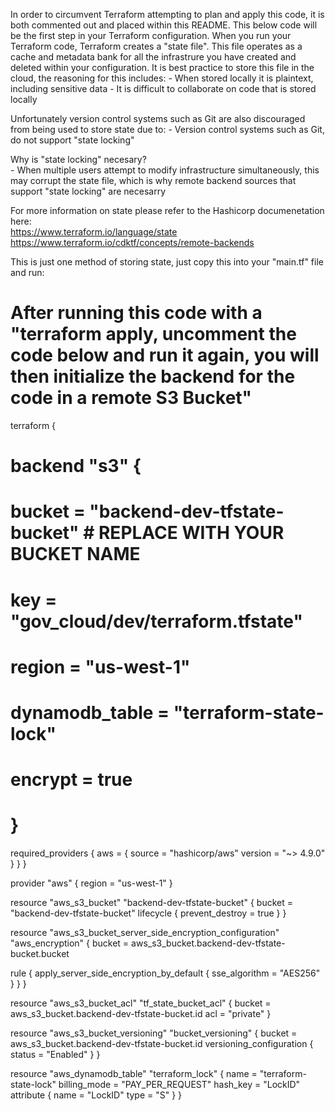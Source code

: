 In order to circumvent Terraform attempting to plan and apply this code, it is both commented out and placed within this README. This below code will be the first step in your Terraform configuration. When you run your Terraform code, Terraform creates a "state file". This file operates as a cache and metadata bank for all the infrastrure you have created and deleted within your configuration. It is best practice to store this file in the cloud, the reasoning for this includes: 
    - When stored locally it is plaintext, including sensitive data
    - It is difficult to collaborate on code that is stored locally 

Unfortunately version control systems such as Git are also discouraged from being used to store state due to: 
    - Version control systems such as Git, do not support "state locking" 

Why is "state locking" necesary?     
    - When multiple users attempt to modify infrastructure simultaneously, this may        corrupt the state file, which is why remote backend sources that support "state locking" are necesarry 
 
 For more information on state please refer to the Hashicorp documenetation here:  
 https://www.terraform.io/language/state
 https://www.terraform.io/cdktf/concepts/remote-backends


 This is just one method of storing state, just copy this into your "main.tf" file and run:

# After running this code with a "terraform apply, uncomment the code below and run it again, you will then initialize the backend for the code in a remote S3 Bucket"

 terraform {
 # backend "s3" {
 #  bucket         = "backend-dev-tfstate-bucket" # REPLACE WITH YOUR BUCKET NAME
 #  key            = "gov_cloud/dev/terraform.tfstate"
 #  region         = "us-west-1"
 #  dynamodb_table = "terraform-state-lock"
 #  encrypt        = true
 # }

  required_providers {
    aws = {
      source  = "hashicorp/aws"
      version = "~> 4.9.0"
    }
  }
}

provider "aws" {
  region = "us-west-1"
}

resource "aws_s3_bucket" "backend-dev-tfstate-bucket" {
  bucket = "backend-dev-tfstate-bucket"
  lifecycle {
    prevent_destroy = true
  }
}

resource "aws_s3_bucket_server_side_encryption_configuration" "aws_encryption" {
  bucket = aws_s3_bucket.backend-dev-tfstate-bucket.bucket

  rule {
    apply_server_side_encryption_by_default {
      sse_algorithm = "AES256"
    }
  }
}

resource "aws_s3_bucket_acl" "tf_state_bucket_acl" {
  bucket = aws_s3_bucket.backend-dev-tfstate-bucket.id
  acl    = "private"
}

resource "aws_s3_bucket_versioning" "bucket_versioning" {
  bucket = aws_s3_bucket.backend-dev-tfstate-bucket.id
  versioning_configuration {
    status = "Enabled"
  }
}

resource "aws_dynamodb_table" "terraform_lock" {
  name         = "terraform-state-lock"
  billing_mode = "PAY_PER_REQUEST"
  hash_key     = "LockID"
  attribute {
    name = "LockID"
    type = "S"
  }
}
